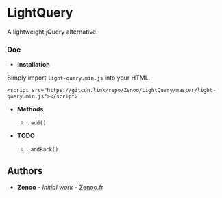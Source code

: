 # LightQuery

A lightweight jQuery alternative.

### Doc

* **Installation**

Simply import `light-query.min.js` into your HTML.
```
<script src="https://gitcdn.link/repo/Zenoo/LightQuery/master/light-query.min.js"></script>	
```

* **Methods**

  * `.add()`


* **TODO**

  * `.addBack()`

## Authors

* **Zenoo** - *Initial work* - [Zenoo.fr](https://zenoo.fr)